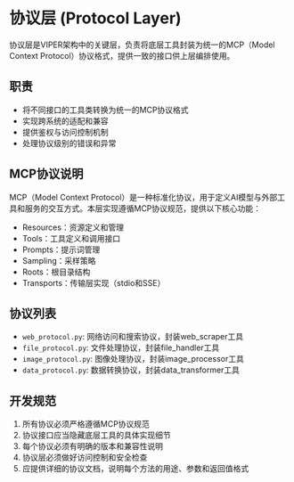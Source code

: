 # 协议层 (Protocol Layer)

协议层是VIPER架构中的关键层，负责将底层工具封装为统一的MCP（Model Context Protocol）协议格式，提供一致的接口供上层编排使用。

## 职责

- 将不同接口的工具类转换为统一的MCP协议格式
- 实现跨系统的适配和兼容
- 提供鉴权与访问控制机制
- 处理协议级别的错误和异常

## MCP协议说明

MCP（Model Context Protocol）是一种标准化协议，用于定义AI模型与外部工具和服务的交互方式。本层实现遵循MCP协议规范，提供以下核心功能：

- Resources：资源定义和管理
- Tools：工具定义和调用接口
- Prompts：提示词管理
- Sampling：采样策略
- Roots：根目录结构
- Transports：传输层实现（stdio和SSE）

## 协议列表

- `web_protocol.py`: 网络访问和搜索协议，封装web_scraper工具
- `file_protocol.py`: 文件处理协议，封装file_handler工具
- `image_protocol.py`: 图像处理协议，封装image_processor工具
- `data_protocol.py`: 数据转换协议，封装data_transformer工具

## 开发规范

1. 所有协议必须严格遵循MCP协议规范
2. 协议接口应当隐藏底层工具的具体实现细节
3. 每个协议必须有明确的版本和兼容性说明
4. 协议层必须做好访问控制和安全检查
5. 应提供详细的协议文档，说明每个方法的用途、参数和返回值格式 